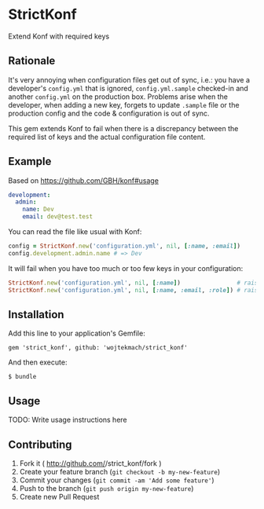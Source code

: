 # StrictKonf

Extend Konf with required keys

## Rationale

It's very annoying when configuration files get out of sync, i.e.: you have a developer's `config.yml` that is ignored, `config.yml.sample` checked-in and another `config.yml` on the production box. Problems arise when the developer, when adding a new key, forgets to update `.sample` file or the production config and the code & configuration is out of sync.

This gem extends Konf to fail when there is a discrepancy between the required list of keys and the actual configuration file content.

## Example

Based on <https://github.com/GBH/konf#usage>

```yaml
development:
  admin:
    name: Dev
    email: dev@test.test
```

You can read the file like usual with Konf:

```ruby
config = StrictKonf.new('configuration.yml', nil, [:name, :email])
config.development.admin.name # => Dev
```

It will fail when you have too much or too few keys in your configuration:

```ruby
StrictKonf.new('configuration.yml', nil, [:name])                # raises UnknownKeys error
StrictKonf.new('configuration.yml', nil, [:name, :email, :role]) # raises NotFound error
```

## Installation

Add this line to your application's Gemfile:

    gem 'strict_konf', github: 'wojtekmach/strict_konf'

And then execute:

    $ bundle

## Usage

TODO: Write usage instructions here

## Contributing

1. Fork it ( http://github.com/<my-github-username>/strict_konf/fork )
2. Create your feature branch (`git checkout -b my-new-feature`)
3. Commit your changes (`git commit -am 'Add some feature'`)
4. Push to the branch (`git push origin my-new-feature`)
5. Create new Pull Request
